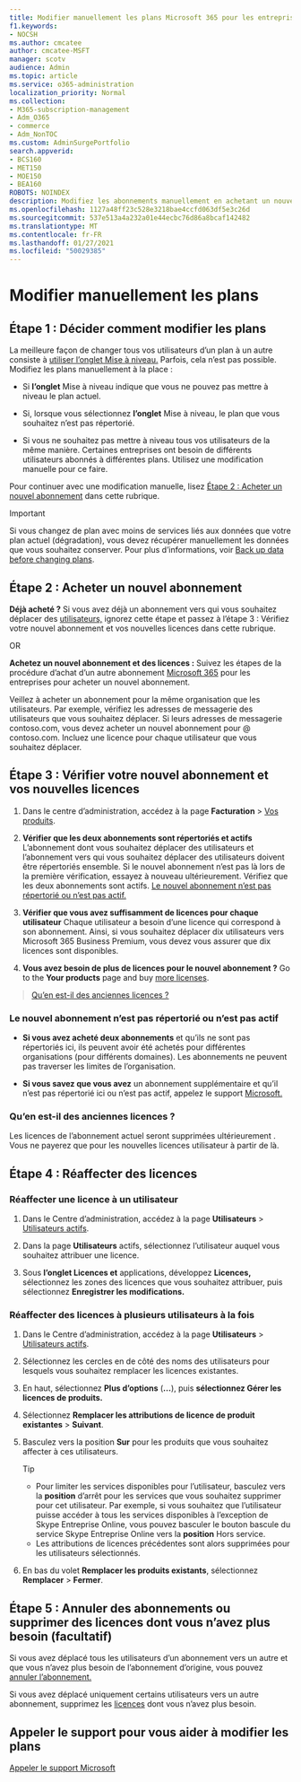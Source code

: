 ```yaml
---
title: Modifier manuellement les plans Microsoft 365 pour les entreprises
f1.keywords:
- NOCSH
ms.author: cmcatee
author: cmcatee-MSFT
manager: scotv
audience: Admin
ms.topic: article
ms.service: o365-administration
localization_priority: Normal
ms.collection:
- M365-subscription-management
- Adm_O365
- commerce
- Adm_NonTOC
ms.custom: AdminSurgePortfolio
search.appverid:
- BCS160
- MET150
- MOE150
- BEA160
ROBOTS: NOINDEX
description: Modifiez les abonnements manuellement en achetant un nouvel abonnement et en vous assurant que les deux abonnements sont répertoriés et actifs.
ms.openlocfilehash: 1127a48ff23c528e3218bae4ccfd063df5e3c26d
ms.sourcegitcommit: 537e513a4a232a01e44ecbc76d86a8bcaf142482
ms.translationtype: MT
ms.contentlocale: fr-FR
ms.lasthandoff: 01/27/2021
ms.locfileid: "50029385"
---
```

# <a name="change-plans-manually"></a>Modifier manuellement les plans

## <a name="step-1-decide-how-to-change-plans"></a>Étape 1 : Décider comment modifier les plans

La meilleure façon de changer tous vos utilisateurs d’un plan à un autre consiste à [utiliser l’onglet Mise à niveau.](upgrade-to-different-plan.md) Parfois, cela n’est pas possible. Modifiez les plans manuellement à la place :

- Si **l’onglet** Mise à niveau indique que vous ne pouvez pas mettre à niveau le plan actuel.

- Si, lorsque vous sélectionnez **l’onglet** Mise à niveau, le plan que vous souhaitez n’est pas répertorié.

- Si vous ne souhaitez pas mettre à niveau tous vos utilisateurs de la même manière. Certaines entreprises ont besoin de différents utilisateurs abonnés à différentes plans. Utilisez une modification manuelle pour ce faire.

Pour continuer avec une modification manuelle, lisez [Étape 2 : Acheter un nouvel abonnement](#step-2-buy-a-new-subscription) dans cette rubrique.

> [!IMPORTANT]
> Si vous changez de plan avec moins de services liés aux données que votre plan actuel (dégradation), vous devez récupérer manuellement les données que vous souhaitez conserver. Pour plus d’informations, voir [Back up data before changing plans](back-up-data-before-switching-plans.md).

## <a name="step-2-buy-a-new-subscription"></a>Étape 2 : Acheter un nouvel abonnement

**Déjà acheté ?** Si vous avez déjà un abonnement vers qui vous souhaitez déplacer des [utilisateurs,](#step-3-check-your-new-subscription-and-licenses) ignorez cette étape et passez à l’étape 3 : Vérifiez votre nouvel abonnement et vos nouvelles licences dans cette rubrique.

OR

**Achetez un nouvel abonnement et des licences :** Suivez les étapes de la procédure d’achat d’un autre abonnement [Microsoft 365](../buy-another-subscription.md) pour les entreprises pour acheter un nouvel abonnement.

Veillez à acheter un abonnement pour la même organisation que les utilisateurs. Par exemple, vérifiez les adresses de messagerie des utilisateurs que vous souhaitez déplacer. Si leurs adresses de messagerie contoso.com, vous devez acheter un nouvel abonnement pour \@ contoso.com.
Incluez une licence pour chaque utilisateur que vous souhaitez déplacer.

## <a name="step-3-check-your-new-subscription-and-licenses"></a>Étape 3 : Vérifier votre nouvel abonnement et vos nouvelles licences

1. Dans le centre d’administration, accédez à la page **Facturation** \> <a href="https://go.microsoft.com/fwlink/p/?linkid=842054" target="_blank">Vos produits</a>.

2. **Vérifier que les deux abonnements sont répertoriés et actifs** L’abonnement dont vous souhaitez déplacer des utilisateurs et l’abonnement vers qui vous souhaitez déplacer des utilisateurs doivent être répertoriés ensemble. Si le nouvel abonnement n’est pas là lors de la première vérification, essayez à nouveau ultérieurement. Vérifiez que les deux abonnements sont actifs. [Le nouvel abonnement n’est pas répertorié ou n’est pas actif.](#the-new-subscription-isnt-listed-or-isnt-active)

3. **Vérifier que vous avez suffisamment de licences pour chaque utilisateur** Chaque utilisateur a besoin d’une licence qui correspond à son abonnement. Ainsi, si vous souhaitez déplacer dix utilisateurs vers Microsoft 365 Business Premium, vous devez vous assurer que dix licences sont disponibles.

4. **Vous avez besoin de plus de licences pour le nouvel abonnement ?**
   Go to the **Your products** page and buy [more licenses](../licenses/buy-licenses.md).

> [Qu’en est-il des anciennes licences ?](#what-about-the-old-licenses)

### <a name="the-new-subscription-isnt-listed-or-isnt-active"></a>Le nouvel abonnement n’est pas répertorié ou n’est pas actif

- **Si vous avez acheté deux abonnements** et qu’ils ne sont pas répertoriés ici, ils peuvent avoir été achetés pour différentes organisations (pour différents domaines). Les abonnements ne peuvent pas traverser les limites de l’organisation.

- **Si vous savez que vous avez** un abonnement supplémentaire et qu’il n’est pas répertorié ici ou n’est pas actif, appelez le support [Microsoft.](../../admin/contact-support-for-business-products.md)

### <a name="what-about-the-old-licenses"></a>Qu’en est-il des anciennes licences ?

Les licences de l’abonnement actuel seront supprimées ultérieurement . Vous ne payerez que pour les nouvelles licences utilisateur à partir de là.

## <a name="step-4-reassign-licenses"></a>Étape 4 : Réaffecter des licences

### <a name="reassign-a-license-for-one-user"></a>Réaffecter une licence à un utilisateur

1. Dans le Centre d’administration, accédez à la page **Utilisateurs** \> <a href="https://go.microsoft.com/fwlink/p/?linkid=834822" target="_blank">Utilisateurs actifs</a>.

2. Dans la page **Utilisateurs** actifs, sélectionnez l’utilisateur auquel vous souhaitez attribuer une licence.

3. Sous **l’onglet Licences et** applications, développez **Licences,** sélectionnez les zones des licences que vous souhaitez attribuer, puis sélectionnez **Enregistrer les modifications.**

### <a name="reassign-licenses-for-multiple-users-at-once"></a>Réaffecter des licences à plusieurs utilisateurs à la fois

1. Dans le Centre d’administration, accédez à la page **Utilisateurs** \> <a href="https://go.microsoft.com/fwlink/p/?linkid=834822" target="_blank">Utilisateurs actifs</a>.

2. Sélectionnez les cercles en de côté des noms des utilisateurs pour lesquels vous souhaitez remplacer les licences existantes.

3. En haut, sélectionnez **Plus d’options** (**...**), puis **sélectionnez Gérer les licences de produits.**

4. Sélectionnez **Remplacer les attributions de licence de produit existantes** \> **Suivant**.

5. Basculez vers la position **Sur** pour les produits que vous souhaitez affecter à ces utilisateurs.

    > [!TIP]
    > - Pour limiter les services disponibles pour l’utilisateur, basculez vers la **position** d’arrêt pour les services que vous souhaitez supprimer pour cet utilisateur. Par exemple, si vous souhaitez que l’utilisateur puisse accéder à tous les services disponibles à l’exception de Skype Entreprise Online, vous pouvez basculer le bouton bascule du service Skype Entreprise Online vers la **position** Hors service.
    > - Les attributions de licences précédentes sont alors supprimées pour les utilisateurs sélectionnés.

6. En bas du volet **Remplacer les produits existants**, sélectionnez **Remplacer** \> **Fermer**.

## <a name="step-5-cancel-subscriptions-or-remove-licenses-that-you-no-longer-need-optional"></a>Étape 5 : Annuler des abonnements ou supprimer des licences dont vous n’avez plus besoin (facultatif)

Si vous avez déplacé tous les utilisateurs d’un abonnement vers un autre et que vous n’avez plus besoin de l’abonnement d’origine, vous pouvez [annuler l’abonnement.](cancel-your-subscription.md)

Si vous avez déplacé uniquement certains utilisateurs vers un autre abonnement, supprimez les [licences](../licenses/remove-licenses-from-subscription.md) dont vous n’avez plus besoin.

## <a name="call-support-to-help-you-change-plans"></a>Appeler le support pour vous aider à modifier les plans
[Appeler le support Microsoft](../../admin/contact-support-for-business-products.md)
